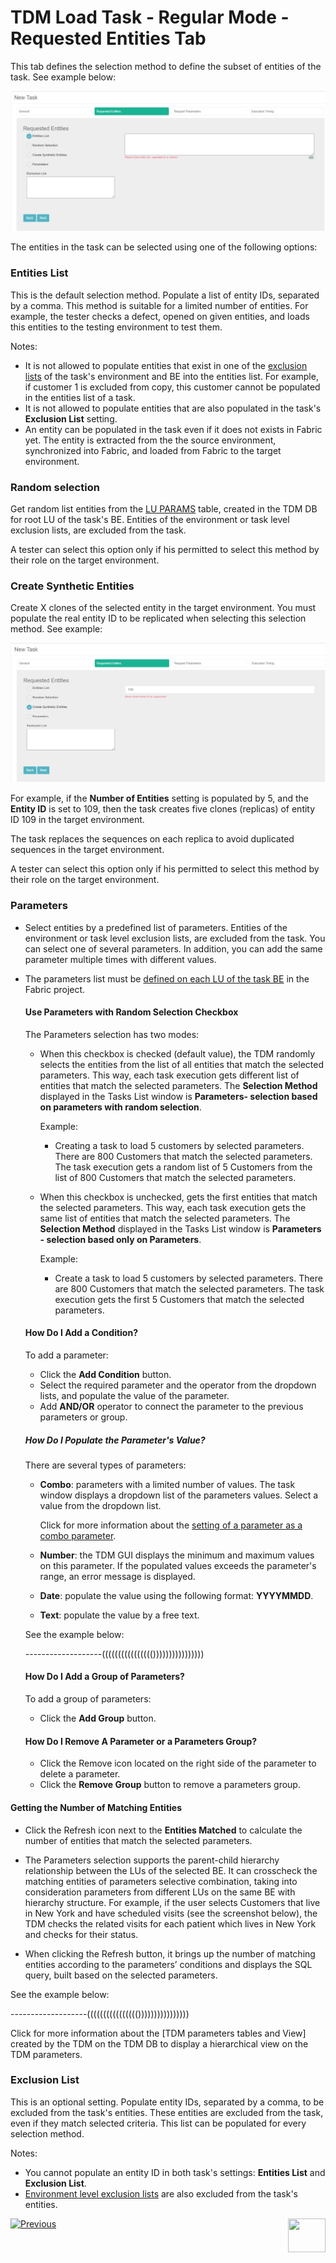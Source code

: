 # TDM Load Task - Regular Mode - Requested Entities Tab

This tab defines the selection method to define the subset of entities of the task. See example below:

![requested entities](images/load_requested_entities_tab_regular.png)



The entities in the task can be selected using one of the following options:

### Entities List

This is the default selection method. Populate a list of entity IDs, separated by a comma. This method is suitable for a limited number of entities. For example, the tester checks a defect, opened on given entities, and loads this entities to the testing environment to test them.

Notes:

- It is not allowed to populate entities that exist in one of the [exclusion lists](13_environment_exclusion_lists.md) of the task's environment and BE  into the entities list. For example, if customer 1 is excluded from copy, this customer cannot be populated in the entities list of a task.
- It is not allowed to populate entities that are also populated in the task's **Exclusion List** setting.
- An entity can be populated in the task even if it does not exists in Fabric yet. The entity is extracted from the the source environment, synchronized into Fabric, and loaded from Fabric to the target environment.

### **Random selection** 

Get random list entities from the [LU PARAMS](/articles/TDM/tdm_architecture/02_tdm_database.md#lu_name_params) table, created  in the TDM DB for root LU of the task's BE.  Entities of the environment or task level exclusion lists, are excluded from the task.

A tester can select this option only if his permitted to select this method by their role on the target environment.

### Create Synthetic Entities

Create X clones of the selected entity in the target environment.  You must populate the real entity ID to be replicated when selecting this selection method. See example:

![synthetic](images/requested_entities_synthetic_mode.png)



For example, if the **Number of Entities** setting is populated by  5, and the **Entity ID** is set to 109, then the task creates five clones (replicas) of entity ID 109 in the target environment. 

The task replaces the sequences on each replica to avoid duplicated sequences in the target environment. 

A tester can select this option only if his permitted to select this method by their role on the target environment.

### Parameters 

- Select entities by a predefined list of parameters. Entities of the environment or task level exclusion lists, are excluded from the task. You can select one of several parameters. In addition, you can add the same parameter multiple times with different values.

- The parameters list must be [defined on each LU of the task BE](/articles/TDM/tdm_implementation/07_tdm_implementation_parameters_handling.md) in the Fabric project.

  #### Use Parameters with Random Selection Checkbox

  The Parameters selection has two modes: 

  - When this checkbox is checked (default value), the TDM randomly selects the entities from the list of all entities that match the selected parameters. This way, each task execution gets different list of entities that match the selected parameters. The **Selection Method** displayed in the Tasks List window is **Parameters- selection based on parameters with random selection**. 

    Example: 

    - Creating a task to load 5 customers by selected parameters. There are 800 Customers that match the selected parameters. The task execution gets a random list of 5 Customers from the list of 800 Customers that match the selected parameters.  

  - When this checkbox is unchecked, gets the first entities that match the selected parameters. This way, each task execution gets the same list of entities that match the selected parameters. The **Selection Method** displayed in the Tasks List window is **Parameters - selection based only on Parameters**. 

    Example:

    - Create a task to load 5 customers by selected parameters. There are 800 Customers that match the selected parameters. The task execution gets the first 5 Customers that match the selected parameters. 

  #### How Do I Add a Condition? 

  To add a parameter:

  -  Click the **Add Condition** button. 
  - Select the required parameter and the operator from the dropdown lists, and populate the value of the parameter.
  - Add **AND/OR** operator to connect the parameter to the previous parameters or group.

  ##### How Do I Populate the Parameter's Value?

  There are several types of parameters:

  - **Combo**: parameters with a limited number of values. The task window displays a dropdown list of the parameters values. Select a value from the dropdown list.

    Click for more information about the [setting of a parameter as a combo parameter](/articles/TDM/tdm_implementation/07_tdm_implementation_parameters_handling.md#tdm-parameters-implementation-guidelines).

  - **Number**: the TDM GUI displays the minimum and maximum values on this parameter. If the populated values exceeds the parameter's range, an error message is displayed.

  - **Date**: populate the value using the following format: **YYYYMMDD**.

  - **Text**: populate the value by a free text.

  See the example below: 

  -------------------(((((((((((((((())))))))))))))))

  #### How Do I Add a Group of Parameters?

  To add a group of parameters: 

  - Click the **Add Group** button.

  #### How Do I Remove A Parameter or a Parameters Group?

  - Click the Remove icon located on the right side of the parameter to delete a parameter.
  - Click the **Remove Group** button to remove a parameters group.

#### Getting the Number of Matching Entities

- Click the Refresh icon next to the **Entities Matched** to calculate the number of entities that match the selected parameters.
- The Parameters selection supports the parent-child hierarchy relationship between the LUs of the selected BE. It can crosscheck the matching entities of parameters selective combination, taking into consideration parameters from different LUs on the same BE with hierarchy structure. For example, if the user selects Customers that live in New York and have scheduled visits (see the screenshot below), the TDM checks the related visits for each patient which lives in New York and checks for their status.

- When clicking the Refresh button, it brings up the number of matching entities according to the parameters’ conditions and displays the SQL query, built based on the selected parameters.

See the example below:

-------------------(((((((((((((((())))))))))))))))



Click for more information about the [TDM parameters tables and View] created by the TDM on the TDM DB to display a hierarchical view on the TDM parameters. 

### Exclusion List

This is an optional setting. Populate entity IDs, separated by a comma, to be excluded from the task's entities. These entities are excluded from the task, even if they match selected criteria. This list can be populated for every selection method.

Notes:

- You cannot populate an entity ID in both task's settings: **Entities List** and **Exclusion List**.
- [Environment level exclusion lists](13_environment_exclusion_lists.md) are also excluded from the task's entities.





 [![Previous](/articles/images/Previous.png)](17_load_task_regular_mode.md)[<img align="right" width="60" height="54" src="/articles/images/Next.png">](19_load_task_request_parameters_regular_mode.md)

